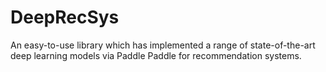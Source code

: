 # DeepRecSys
An easy-to-use library which has implemented a range of state-of-the-art deep learning models via Paddle Paddle for recommendation systems. 
